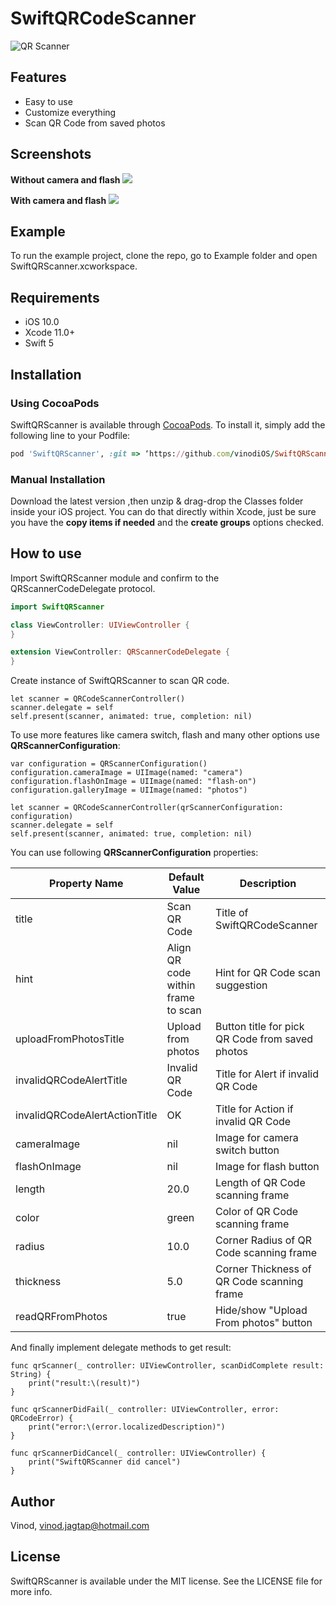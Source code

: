# SwiftQRCodeScanner
![QR Scanner](https://user-images.githubusercontent.com/30258541/170004280-ecac29ec-5102-469f-9234-6a5909162937.gif)

## Features
- Easy to use
- Customize everything
- Scan QR Code from saved photos

## Screenshots
**Without camera and flash** 
<img src="https://user-images.githubusercontent.com/30258541/169960154-a1c4770d-a3df-412c-9064-85abdcbe1ac8.jpeg"> 

**With camera and flash**
<img src="https://user-images.githubusercontent.com/30258541/169960286-143ba622-0ce2-4252-9d3c-be450641546c.jpeg"> 

## Example
To run the example project, clone the repo, go to Example folder and open SwiftQRScanner.xcworkspace.

## Requirements
- iOS 10.0
- Xcode 11.0+
- Swift 5

## Installation
### Using CocoaPods
SwiftQRScanner is available through [CocoaPods](http://cocoapods.org). To install
it, simply add the following line to your Podfile:

```ruby
pod 'SwiftQRScanner', :git => ‘https://github.com/vinodiOS/SwiftQRScanner’
```
### Manual Installation
Download the latest version ,then unzip & drag-drop the Classes  folder inside your iOS project. You can do that directly within Xcode,
just be sure you have the **copy items if needed** and the **create groups** options checked.

## How to use
Import SwiftQRScanner module and confirm to the QRScannerCodeDelegate protocol.

```Swift
import SwiftQRScanner

class ViewController: UIViewController {
}

extension ViewController: QRScannerCodeDelegate {
}
```

Create instance of SwiftQRScanner to scan QR code.
```
let scanner = QRCodeScannerController()
scanner.delegate = self
self.present(scanner, animated: true, completion: nil)
```
To use more features like camera switch, flash and many other options use **QRScannerConfiguration**:
```
var configuration = QRScannerConfiguration()
configuration.cameraImage = UIImage(named: "camera")
configuration.flashOnImage = UIImage(named: "flash-on")
configuration.galleryImage = UIImage(named: "photos")

let scanner = QRCodeScannerController(qrScannerConfiguration: configuration)
scanner.delegate = self
self.present(scanner, animated: true, completion: nil)
```
You can use following **QRScannerConfiguration** properties:

| Property Name | Default Value | Description |
| ------ | ------ |------ |
| title | Scan QR Code | Title of SwiftQRCodeScanner |
| hint | Align QR code within frame to scan | Hint for QR Code scan suggestion |
| uploadFromPhotosTitle | Upload from photos | Button title for pick QR Code from saved photos |
| invalidQRCodeAlertTitle | Invalid QR Code | Title for Alert if invalid QR Code |
| invalidQRCodeAlertActionTitle | OK | Title for Action if invalid QR Code |
| cameraImage | nil | Image for camera switch button |
| flashOnImage | nil | Image for flash button |
| length | 20.0 | Length of QR Code scanning frame |
| color | green | Color of QR Code scanning frame |
| radius | 10.0 | Corner Radius of QR Code scanning frame |
| thickness | 5.0 | Corner Thickness of QR Code scanning frame |
| readQRFromPhotos | true | Hide/show "Upload From photos" button|

And finally implement delegate methods to get result:
```
func qrScanner(_ controller: UIViewController, scanDidComplete result: String) {
    print("result:\(result)")
}

func qrScannerDidFail(_ controller: UIViewController, error: QRCodeError) {
    print("error:\(error.localizedDescription)")
}

func qrScannerDidCancel(_ controller: UIViewController) {
    print("SwiftQRScanner did cancel")
}
```

## Author

Vinod, vinod.jagtap@hotmail.com

## License

SwiftQRScanner is available under the MIT license. See the LICENSE file for more info.

